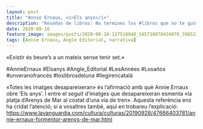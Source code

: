 ```yaml
---
layout: post
title: "Annie Ernaux, <i>Els anys</i>"
description: "Reseñas de libros: No termines los #libros que no te gustan. I els #llibres que t'agraden llegeix-los tants cops com calgui."
date: 2020-08-16
feature_image: images/posts/2020-08-16-117518848_165718878424070_3985232887274635310_n_18040327597271164.jpg
tags: [Annie Ernaux, Angle Editorial, narrativa]
---
```


«Existir és beure’s a un mateix sense tenir set.»
<!--more-->

#AnnieErnaux #Elsanys #Angle_Editorial #LesAnnées #Losaños #unveranofrancés #loslibrosdeluna #llegirencatalà

«Totes les imatges desapareixeran» és l’afirmació amb què Annie Ernaux obre ‘Els anys’. I entre el seguit d’imatges que desapareixeran esmenta «la platja d’Arenys de Mar al costat d’una via de tren». Aquesta referència ens ha cridat l’atenció; si a vosaltres també, aquí en trobareu l’explicació: https://www.lavanguardia.com/cultura/culturas/20190928/47666403781/annie-ernaux-formentor-arenys-de-mar.html
